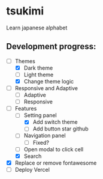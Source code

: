 # tsukimi

Learn japanese alphabet

## Development progress:

- [ ] Themes
  - [x] Dark theme
  - [ ] Light theme
  - [x] Change theme logic
- [ ] Responsive and Adaptive
  - [ ] Adaptive
  - [ ] Responsive
- [ ] Features
  - [ ] Setting panel
    - [x] Add switch theme
    - [ ] Add button star github
  - [ ] Navigation panel
    - [ ] Fixed?
  - [ ] Open modal to click cell
  - [x] Search
- [x] Replace or remove fontawesome
- [ ] Deploy Vercel
